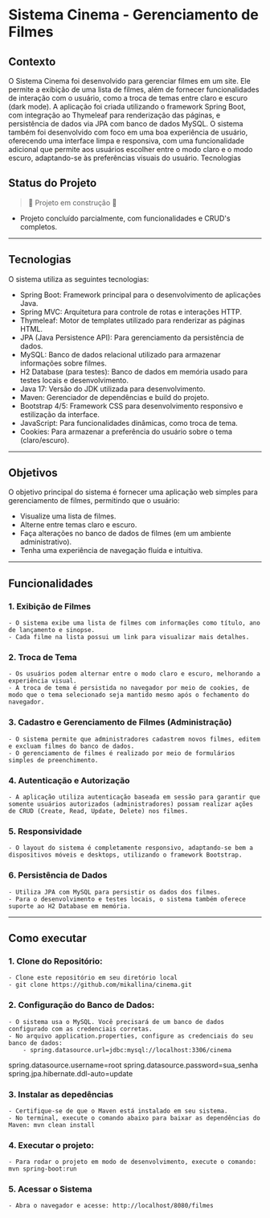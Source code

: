 # Sistema Cinema - Gerenciamento de Filmes

## Contexto

O Sistema Cinema foi desenvolvido para gerenciar filmes em um site. Ele permite a exibição de uma lista de filmes, além de fornecer funcionalidades de interação com o usuário, como a troca de temas entre claro e escuro (dark mode). A aplicação foi criada utilizando o framework Spring Boot, com integração ao Thymeleaf para renderização das páginas, e persistência de dados via JPA com banco de dados MySQL.
O sistema também foi desenvolvido com foco em uma boa experiência de usuário, oferecendo uma interface limpa e responsiva, com uma funcionalidade adicional que permite aos usuários escolher entre o modo claro e o modo escuro, adaptando-se às preferências visuais do usuário.
Tecnologias

## Status do Projeto

> :construction: Projeto em construção :construction:

- Projeto concluído parcialmente, com funcionalidades e CRUD's completos.

---
## Tecnologias

O sistema utiliza as seguintes tecnologias:

- Spring Boot: Framework principal para o desenvolvimento de aplicações Java.
- Spring MVC: Arquitetura para controle de rotas e interações HTTP.
- Thymeleaf: Motor de templates utilizado para renderizar as páginas HTML.
- JPA (Java Persistence API): Para gerenciamento da persistência de dados.
- MySQL: Banco de dados relacional utilizado para armazenar informações sobre filmes.
- H2 Database (para testes): Banco de dados em memória usado para testes locais e desenvolvimento.
- Java 17: Versão do JDK utilizada para desenvolvimento.
- Maven: Gerenciador de dependências e build do projeto.
- Bootstrap 4/5: Framework CSS para desenvolvimento responsivo e estilização da interface.
- JavaScript: Para funcionalidades dinâmicas, como troca de tema.
- Cookies: Para armazenar a preferência do usuário sobre o tema (claro/escuro).

---

## Objetivos

O objetivo principal do sistema é fornecer uma aplicação web simples para gerenciamento de filmes, permitindo que o usuário:

- Visualize uma lista de filmes.
- Alterne entre temas claro e escuro.
- Faça alterações no banco de dados de filmes (em um ambiente administrativo).
- Tenha uma experiência de navegação fluída e intuitiva.

---
## Funcionalidades

### 1. Exibição de Filmes
    - O sistema exibe uma lista de filmes com informações como título, ano de lançamento e sinopse.
    - Cada filme na lista possui um link para visualizar mais detalhes.

### 2. Troca de Tema
    - Os usuários podem alternar entre o modo claro e escuro, melhorando a experiência visual.
    - A troca de tema é persistida no navegador por meio de cookies, de modo que o tema selecionado seja mantido mesmo após o fechamento do navegador.
### 3. Cadastro e Gerenciamento de Filmes (Administração)
    - O sistema permite que administradores cadastrem novos filmes, editem e excluam filmes do banco de dados.
    - O gerenciamento de filmes é realizado por meio de formulários simples de preenchimento.
### 4. Autenticação e Autorização
    - A aplicação utiliza autenticação baseada em sessão para garantir que somente usuários autorizados (administradores) possam realizar ações de CRUD (Create, Read, Update, Delete) nos filmes.
### 5. Responsividade
    - O layout do sistema é completamente responsivo, adaptando-se bem a dispositivos móveis e desktops, utilizando o framework Bootstrap.
### 6. Persistência de Dados
    - Utiliza JPA com MySQL para persistir os dados dos filmes.
    - Para o desenvolvimento e testes locais, o sistema também oferece suporte ao H2 Database em memória.

---
## Como executar

### 1. Clone do Repositório:
    - Clone este repositório em seu diretório local
    - git clone https://github.com/mikallina/cinema.git

### 2. Configuração do Banco de Dados:
    - O sistema usa o MySQL. Você precisará de um banco de dados configurado com as credenciais corretas.
    - No arquivo application.properties, configure as credenciais do seu banco de dados:
        - spring.datasource.url=jdbc:mysql://localhost:3306/cinema
spring.datasource.username=root
spring.datasource.password=sua_senha
spring.jpa.hibernate.ddl-auto=update

### 3. Instalar as depedências
    - Certifique-se de que o Maven está instalado em seu sistema.
    - No terminal, execute o comando abaixo para baixar as dependências do Maven: mvn clean install
### 4. Executar o projeto:
    - Para rodar o projeto em modo de desenvolvimento, execute o comando: mvn spring-boot:run

### 5. Acessar o Sistema
    - Abra o navegador e acesse: http://localhost/8080/filmes








